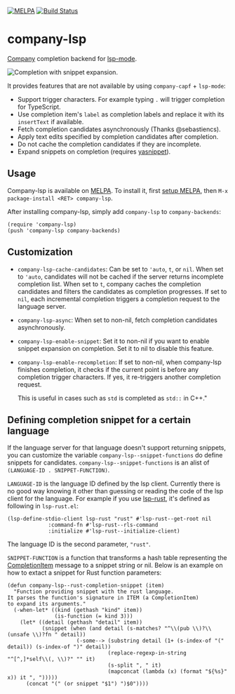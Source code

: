 [![MELPA](https://melpa.org/packages/company-lsp-badge.svg)](https://melpa.org/#/company-lsp)
[![Build Status](https://travis-ci.org/tigersoldier/company-lsp.svg?branch=master)](https://travis-ci.org/tigersoldier/company-lsp)

# company-lsp
[Company] completion backend for [lsp-mode].

![Completion with snippet expansion.](https://user-images.githubusercontent.com/5273820/32362179-99550794-c067-11e7-9568-3c46fb31493c.gif)

It provides features that are not available by using `company-capf` + `lsp-mode`:

 * Support trigger characters. For example typing `.` will trigger completion
   for TypeScript.
 * Use completion item's `label` as completion labels and replace it with its
   `insertText` if available.
 * Fetch completion candidates asynchronously (Thanks @sebastiencs).
 * Apply text edits specified by completion candidates after completion.
 * Do not cache the completion candidates if they are incomplete.
 * Expand snippets on completion (requires [yasnippet]).

## Usage

Company-lsp is available on [MELPA]. To install it, first [setup
MELPA][setup-melpa], then `M-x package-install <RET> company-lsp`.

After installing company-lsp, simply add `company-lsp` to `company-backends`:

```elisp
(require 'company-lsp)
(push 'company-lsp company-backends)
```

## Customization

 * `company-lsp-cache-candidates`: Can be set to `'auto`, `t`, or `nil`. When
    set to `'auto`, candidates will not be cached if the server returns
    incomplete completion list. When set to `t`, company caches the completion
    candidates and filters the candidates as completion progresses. If set to
    `nil`, each incremental completion triggers a completion request to the
    language server.
 * `company-lsp-async`: When set to non-nil, fetch completion candidates
    asynchronously.
 * `company-lsp-enable-snippet`: Set it to non-nil if you want to enable snippet
    expansion on completion. Set it to nil to disable this feature.
 * `company-lsp-enable-recompletion`: If set to non-nil, when company-lsp
    finishes completion, it checks if the current point is before any completion
    trigger characters. If yes, it re-triggers another completion request.

    This is useful in cases such as `std` is completed as `std::` in C++."
    
## Defining completion snippet for a certain language

If the language server for that language doesn't support returning snippets, you
can customize the variable `company-lsp--snippet-functions` do define snippets
for candidates. `company-lsp--snippet-functions` is an alist of `(LANGUAGE-ID .
SNIPPET-FUNCTION)`.

`LANGUAGE-ID` is the language ID defined by the lsp client. Currently there is
no good way knowing it other than guessing or reading the code of the lsp client
for the language. For example if you use [lsp-rust], it's defined as following
in `lsp-rust.el`:

```elisp
(lsp-define-stdio-client lsp-rust "rust" #'lsp-rust--get-root nil
			 :command-fn #'lsp-rust--rls-command
			 :initialize #'lsp-rust--initialize-client)
```

The language ID is the second parameter, `"rust"`.

`SNIPPET-FUNCTION` is a function that transforms a hash table representing the
[CompletionItem] message to a snippet string or nil. Below is an example on how
to extact a snippet for Rust function parameters:

```elisp
(defun company-lsp--rust-completion-snippet (item)
  "Function providing snippet with the rust language.
It parses the function's signature in ITEM (a CompletionItem)
to expand its arguments."
  (-when-let* ((kind (gethash "kind" item))
               (is-function (= kind 3)))
    (let* ((detail (gethash "detail" item))
           (snippet (when (and detail (s-matches? "^\\(pub \\)?\\(unsafe \\)?fn " detail))
                      (-some--> (substring detail (1+ (s-index-of "(" detail)) (s-index-of ")" detail))
                                (replace-regexp-in-string "^[^,]*self\\(, \\)?" "" it)
                                (s-split ", " it)
                                (mapconcat (lambda (x) (format "${%s}" x)) it ", ")))))
      (concat "(" (or snippet "$1") ")$0"))))
```

[company]: http://company-mode.github.io/
[CompletionItem]: https://github.com/Microsoft/language-server-protocol/blob/master/protocol.md#textDocument_completion
[lsp-mode]: https://github.com/emacs-lsp/lsp-mode
[lsp-rust]: https://github.com/emacs-lsp/lsp-rust
[melpa]: https://melpa.org
[setup-melpa]: https://melpa.org/#/getting-started
[yasnippet]: https://github.com/joaotavora/yasnippet

